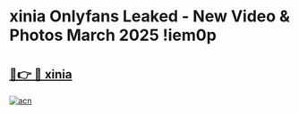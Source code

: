 # xinia Onlyfans Leaked - New Video & Photos March 2025 !iem0p

# <h2><a href="https://ej6n25.iuczelnia.edu.pl?title=xinia&ref=iem0p">🔗👉 🔴 xinia</a></h2>

[![acn](https://github.com/user-attachments/assets/0f9c940e-d8b0-45ae-aac7-cd30a18b3e1c)](https://ej6n25.iuczelnia.edu.pl?title=xinia&ref=iem0p)

